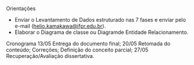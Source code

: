 Orientações
- Enviar o Levantamento de Dados estruturado nas 7 fases e enviar pelo e-mail (helio.kamakawa@ifpr.edu.br).
- Elaborar o Diagrama de classe ou Diagramde Entidade Relacionamento.

Cronograma
13/05 Entrega do documento final;
20/05 Retomada do conteúdo; Correções; Definição do conceito parcial;
27/05 Recuperação/Avaliação dissertativa.
